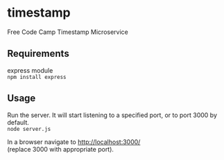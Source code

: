 # timestamp
Free Code Camp Timestamp Microservice

## Requirements
express module  
`npm install express`

## Usage
Run the server. It will start listening to a specified port, or to port 3000 by default.  
`node server.js`  
  
In a browser navigate to [http://localhost:3000/](http://localhost:3000/)  
(replace 3000 with appropriate port).  
